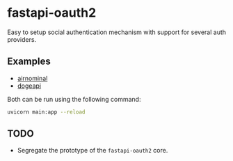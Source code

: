 # fastapi-oauth2

Easy to setup social authentication mechanism with support for several auth providers.

## Examples

- [airnominal](./examples/airnominal)
- [dogeapi](./examples/DogeAPI)

Both can be run using the following command:

```bash
uvicorn main:app --reload
```

## TODO

- Segregate the prototype of the `fastapi-oauth2` core.
